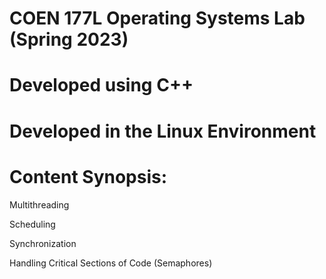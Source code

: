 # COEN 177L Operating Systems Lab (Spring 2023)

# Developed using C++
# Developed in the Linux Environment

# Content Synopsis:
Multithreading

Scheduling

Synchronization

Handling Critical Sections of Code (Semaphores)
